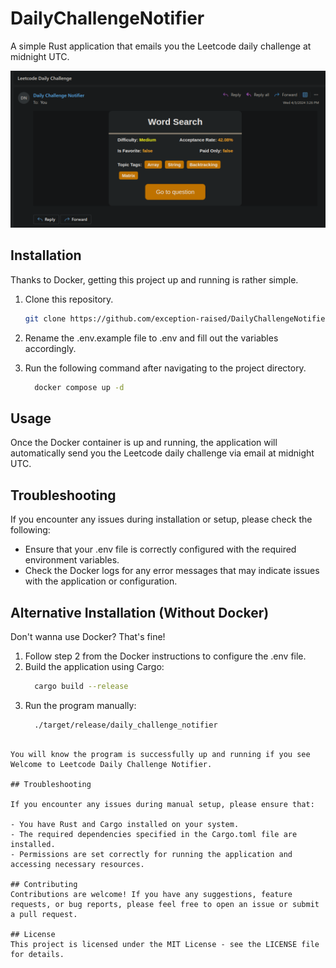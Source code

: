 # DailyChallengeNotifier

A simple Rust application that emails you the Leetcode daily challenge at midnight UTC.

![Demo](https://raw.githubusercontent.com/exception-raised/DailyChallengeNotifier/main/media/demo.png)

## Installation

Thanks to Docker, getting this project up and running is rather simple.

1. Clone this repository.
   ```bash
   git clone https://github.com/exception-raised/DailyChallengeNotifier.git
   ```

2. Rename the .env.example file to .env and fill out the variables accordingly.
3. Run the following command after navigating to the project directory.
   ```bash
     docker compose up -d
   ```

## Usage
Once the Docker container is up and running, the application will automatically send you the Leetcode daily challenge via email at midnight UTC.

## Troubleshooting
If you encounter any issues during installation or setup, please check the following:

- Ensure that your .env file is correctly configured with the required environment variables.
- Check the Docker logs for any error messages that may indicate issues with the application or configuration.


## Alternative Installation (Without Docker)

Don't wanna use Docker? That's fine!

1. Follow step 2 from the Docker instructions to configure the .env file.
2. Build the application using Cargo:
   ```bash
     cargo build --release
   ```
3. Run the program manually:
   ```bash
     ./target/release/daily_challenge_notifier
  ```

You will know the program is successfully up and running if you see Welcome to Leetcode Daily Challenge Notifier.

## Troubleshooting

If you encounter any issues during manual setup, please ensure that:

- You have Rust and Cargo installed on your system.
- The required dependencies specified in the Cargo.toml file are installed.
- Permissions are set correctly for running the application and accessing necessary resources.

## Contributing
Contributions are welcome! If you have any suggestions, feature requests, or bug reports, please feel free to open an issue or submit a pull request.

## License
This project is licensed under the MIT License - see the LICENSE file for details.
